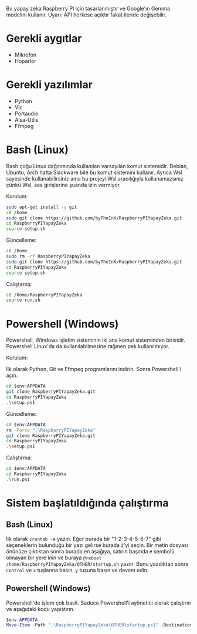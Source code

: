 Bu yapay zeka Raspberry PI için tasarlanmıştır ve Google'ın Gemma modelini kullanır.
Uyarı: API herkese açıktır fakat ileride değişebilir.

# Gerekli aygıtlar
- Mikrofon
- Hoparlör

# Gerekli yazılımlar
- Python
- Vlc
- Portaudio
- Alsa-Utils
- Ffmpeg

# Bash (Linux)
Bash çoğu Linux dağıtımında kullanılan varsayılan komut sistemidir. Debian, Ubuntu, Arch hatta Slackware bile bu komut sistemini kullanır. Ayrıca Wsl sayesinde kullanabilirsiniz ama bu projeyi Wsl aracılığıyla kullanamazsınız çünkü Wsl, ses girişlerine şuanda izin vermiyor.

Kurulum:
```bash
sudo apt-get install -y git
cd /home
sudo git clone https://github.com/byTheInK/RaspberryPIYapayZeka.git
cd RaspberryPIYapayZeka
source setup.sh
```

Güncelleme:
```bash
cd /home
sudo rm -rf RaspberryPIYapayZeka
sudo git clone https://github.com/byTheInK/RaspberryPIYapayZeka.git
cd RaspberryPIYapayZeka
source setup.sh
```

Calıştırma:
```bash
cd /home/RaspberryPIYapayZeka
source run.sh
```

# Powershell (Windows)
Powershell, Windows işletim sisteminin iki ana komut sisteminden birisidir. Powershell Linux'da da kullanılabilmesine rağmen pek kullanılmıyor.

Kurulum:

İlk olarak Python, Git ve Ffmpeg programlarını indirin. Sonra Powershell'i açın.

```bash
cd $env:APPDATA
git clone RaspberryPIYapayZeka.git
cd RaspberryPIYapayZeka
.\setup.ps1
```

Güncelleme:
```bash
cd $env:APPDATA
rm -Force ".\RaspberryPIYapayZeka"
git clone RaspberryPIYapayZeka.git
cd RaspberryPIYapayZeka
.\setup.ps1
```

Calıştırma:
```bash
cd $env:APPDATA
cd RaspberryPIYapayZeka
.\run.ps1
```

# Sistem başlatıldığında çalıştırma

## Bash (Linux)
İlk olarak `crontab -e` yazın. Eğer burada bir "1-2-3-4-5-6-7" gibi seçeneklerin bulunduğu bir yazı gelirse burada `2`'yi seçin. Bir metin dosyası önünüze çıktıktan sonra burada en aşağıya, satırın başında `#` sembolü olmayan bir yere inin ve buraya `@reboot /home/RaspberryPIYapayZeka/OTHER/startup.sh` yazın. Bunu yazdıktan sonra `Control` ve `x` tuşlarına basın, `y` tuşuna basın ve devam edin.

## Powershell (Windows)
Powershell'de işlem çok basit. Sadece Powershell'i ayönetici olarak çalıştırın ve aşağıdaki kodu yapıştırın.
```powershell
$env:APPDATA
Move-Item -Path ".\RaspberryPIYapayZeka\OTHER\startup.ps1" -Destination $([Environment]::GetFolderPath('Startup'))
```